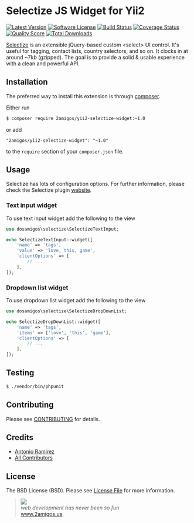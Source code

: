 # Selectize JS Widget for Yii2

[![Latest Version](https://img.shields.io/github/tag/2amigos/yii2-selectize-widget.svg?style=flat-square&label=release)](https://github.com/2amigos/yii2-selectize-widget/tags)
[![Software License](https://img.shields.io/badge/license-MIT-brightgreen.svg?style=flat-square)](LICENSE.md)
[![Build Status](https://img.shields.io/travis/2amigos/yii2-selectize-widget/master.svg?style=flat-square)](https://travis-ci.org/2amigos/yii2-selectize-widget)
[![Coverage Status](https://img.shields.io/scrutinizer/coverage/g/2amigos/yii2-selectize-widget.svg?style=flat-square)](https://scrutinizer-ci.com/g/2amigos/yii2-selectize-widget/code-structure)
[![Quality Score](https://img.shields.io/scrutinizer/g/2amigos/yii2-selectize-widget.svg?style=flat-square)](https://scrutinizer-ci.com/g/2amigos/yii2-selectize-widget)
[![Total Downloads](https://img.shields.io/packagist/dt/2amigos/yii2-selectize-widget.svg?style=flat-square)](https://packagist.org/packages/2amigos/yii2-selectize-widget)

[Selectize](https://selectize.github.io/selectize.js/) is an extensible jQuery-based custom &lt;select&gt; UI control. It's useful for tagging, contact lists, country selectors, and so on. It clocks in at around ~7kb (gzipped). The goal is to provide a solid & usable experience with a clean and powerful API.

## Installation

The preferred way to install this extension is through [composer](http://getcomposer.org/download/).

Either run

```bash
$ composer require 2amigos/yii2-selectize-widget:~1.0
```

or add

```
"2amigos/yii2-selectize-widget": "~1.0"
```

to the `require` section of your `composer.json` file.

## Usage

Selectize has lots of configuration options. For further information, please check the Selectize plugin [website](http://selectize.github.io/selectize.js/).

### Text input widget

To use text input widget add the following to the view

```php
use dosamigos\selectize\SelectizeTextInput;

echo SelectizeTextInput::widget([
    'name' => 'tags',
    'value' => 'love, this, game',
    'clientOptions' => [
        // ...
    ],
]);
```

### Dropdown list widget

To use dropdown list widget add the following to the view

```php
use dosamigos\selectize\SelectizeDropDownList;

echo SelectizeDropDownList::widget([
    'name' => 'tags',
    'items' => ['love', 'this', 'game'],
    'clientOptions' => [
        // ...
    ],
]);
```

## Testing

```bash
$ ./vendor/bin/phpunit
```

## Contributing

Please see [CONTRIBUTING](CONTRIBUTING.md) for details.

## Credits

- [Antonio Ramirez](https://github.com/tonydspaniard)
- [All Contributors](https://github.com/2amigos/yii2-selectize-widget/graphs/contributors)

## License

The BSD License (BSD). Please see [License File](LICENSE.md) for more information.

<blockquote>
    <a href="http://www.2amigos.us"><img src="http://www.gravatar.com/avatar/55363394d72945ff7ed312556ec041e0.png"></a><br>
    <i>web development has never been so fun</i><br> 
    <a href="http://www.2amigos.us">www.2amigos.us</a>
</blockquote>
